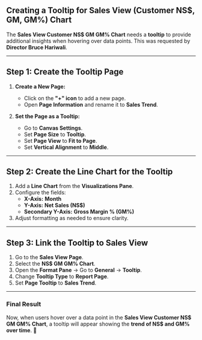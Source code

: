 ## **Creating a Tooltip for Sales View (Customer NS$, GM, GM%) Chart**  

The **Sales View Customer NS$ GM GM% Chart** needs a **tooltip** to provide additional insights when hovering over data points. This was requested by **Director Bruce Hariwali**.  

---

## **Step 1: Create the Tooltip Page**  
1. **Create a New Page:**  
   - Click on the **"+" icon** to add a new page.  
   - Open **Page Information** and rename it to **Sales Trend**.  

2. **Set the Page as a Tooltip:**  
   - Go to **Canvas Settings**.  
   - Set **Page Size** to **Tooltip**.  
   - Set **Page View** to **Fit to Page**.  
   - Set **Vertical Alignment** to **Middle**.  

---

## **Step 2: Create the Line Chart for the Tooltip**  
1. Add a **Line Chart** from the **Visualizations Pane**.  
2. Configure the fields:  
   - **X-Axis:** **Month**  
   - **Y-Axis:** **Net Sales (NS$)**  
   - **Secondary Y-Axis:** **Gross Margin % (GM%)**  
3. Adjust formatting as needed to ensure clarity.  

---

## **Step 3: Link the Tooltip to Sales View**  
1. Go to the **Sales View Page**.  
2. Select the **NS$ GM GM% Chart**.  
3. Open the **Format Pane** → Go to **General** → **Tooltip**.  
4. Change **Tooltip Type** to **Report Page**.  
5. Set **Page Tooltip** to **Sales Trend**.  

---

### **Final Result**  
Now, when users hover over a data point in the **Sales View Customer NS$ GM GM% Chart**, a tooltip will appear showing the **trend of NS$ and GM% over time**. 🎯
